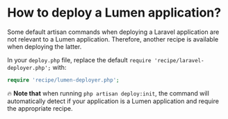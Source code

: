 # How to deploy a Lumen application?

Some default artisan commands when deploying a Laravel application are not relevant to a Lumen application. Therefore, another recipe is available when deploying the latter.

In your `deploy.php` file, replace the default `require 'recipe/laravel-deployer.php';` with:

```php
require 'recipe/lumen-deployer.php';
```

:fire: **Note that** when running `php artisan deploy:init`, the command will automatically detect if your application is a Lumen application and require the appropriate recipe.